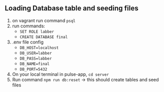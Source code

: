 ## Loading Database table and seeding files

1. on vagrant run command `psql`
2. run commands:
   - `SET ROLE labber`
   - `CREATE DATABASE final`
3. .env file config
   - `DB_HOST=localhost`
   - `DB_USER=labber`
   - `DB_PASS=labber`
   - `DB_NAME=final`
   - `DB_PORT=5432`
4. On your local terminal in pulse-app, `cd server`
5. Run command `npm run db:reset` -> this should create tables and seed files
